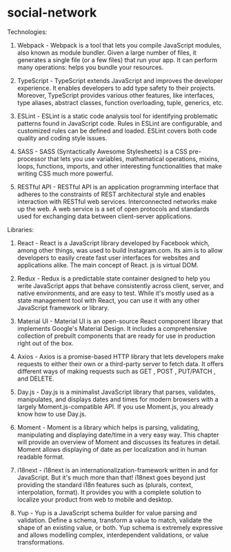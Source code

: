 # social-network

Technologies:

1. Webpack - Webpack is a tool that lets you compile JavaScript modules, also known as module bundler. Given a large number of files, it generates a single file (or a few files) that run your app. It can perform many operations: helps you bundle your resources.

2. TypeScript - TypeScript extends JavaScript and improves the developer experience. It enables developers to add type safety to their projects. Moreover, TypeScript provides various other features, like interfaces, type aliases, abstract classes, function overloading, tuple, generics, etc.

3. ESLint - ESLint is a static code analysis tool for identifying problematic patterns found in JavaScript code. Rules in ESLint are configurable, and customized rules can be defined and loaded. ESLint covers both code quality and coding style issues.

4. SASS - SASS (Syntactically Awesome Stylesheets) is a CSS pre-processor that lets you use variables, mathematical operations, mixins, loops, functions, imports, and other interesting functionalities that make writing CSS much more powerful.

5. RESTful API - RESTful API is an application programming interface that adheres to the constraints of REST architectural style and enables interaction with RESTful web services. Interconnected networks make up the web. A web service is a set of open protocols and standards used for exchanging data between client-server applications.

Libraries:

1. React - React is a JavaScript library developed by Facebook which, among other things, was used to build Instagram.com. Its aim is to allow developers to easily create fast user interfaces for websites and applications alike. The main concept of React. js is virtual DOM.

2. Redux - Redux is a predictable state container designed to help you write JavaScript apps that behave consistently across client, server, and native environments, and are easy to test. While it's mostly used as a state management tool with React, you can use it with any other JavaScript framework or library.

3. Material UI - Material UI is an open-source React component library that implements Google's Material Design. It includes a comprehensive collection of prebuilt components that are ready for use in production right out of the box.

4. Axios - Axios is a promise-based HTTP library that lets developers make requests to either their own or a third-party server to fetch data. It offers different ways of making requests such as GET , POST , PUT/PATCH , and DELETE.

5. Day.js - Day.js is a minimalist JavaScript library that parses, validates, manipulates, and displays dates and times for modern browsers with a largely Moment.js-compatible API. If you use Moment.js, you already know how to use Day.js.

6. Moment - Moment is a library which helps is parsing, validating, manipulating and displaying date/time in a very easy way. This chapter will provide an overview of Moment and discusses its features in detail. Moment allows displaying of date as per localization and in human readable format.

7. i18next - i18next is an internationalization-framework written in and for JavaScript. But it's much more than that! i18next goes beyond just providing the standard i18n features such as (plurals, context, interpolation, format). It provides you with a complete solution to localize your product from web to mobile and desktop.

8. Yup - Yup is a JavaScript schema builder for value parsing and validation. Define a schema, transform a value to match, validate the shape of an existing value, or both. Yup schema is extremely expressive and allows modelling complex, interdependent validations, or value transformations.
